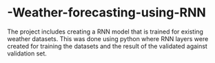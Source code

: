 # -Weather-forecasting-using-RNN
The project includes creating a RNN model that is trained for existing weather datasets. This was done using python where RNN layers were created for training the datasets and the result of the validated against validation set. 
